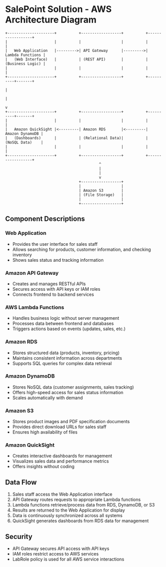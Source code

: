 # SalePoint Solution - AWS Architecture Diagram

```
+---------------------+          +------------------+          +------------------+
|                     |          |                  |          |                  |
|   Web Application   |--------->| API Gateway      |--------->| Lambda Functions |
|   (Web Interface)   |          | (REST API)       |          | (Business Logic) |
|                     |          |                  |          |                  |
+---------------------+          +------------------+          +----------+-------+
                                                                          |
                                                                          |
                                                                          v
+---------------------+          +------------------+          +----------+-------+
|                     |          |                  |          |                  |
|   Amazon QuickSight |<---------| Amazon RDS       |<---------| Amazon DynamoDB |
|   (Dashboards)      |          | (Relational Data)|          | (NoSQL Data)    |
|                     |          |                  |          |                  |
+---------------------+          +------------------+          +------------------+
                                          ^
                                          |
                                          |
                                          v
                                 +------------------+
                                 |                  |
                                 | Amazon S3        |
                                 | (File Storage)   |
                                 |                  |
                                 +------------------+
```

## Component Descriptions

### Web Application
- Provides the user interface for sales staff
- Allows searching for products, customer information, and checking inventory
- Shows sales status and tracking information

### Amazon API Gateway
- Creates and manages RESTful APIs
- Secures access with API keys or IAM roles
- Connects frontend to backend services

### AWS Lambda Functions
- Handles business logic without server management
- Processes data between frontend and databases
- Triggers actions based on events (updates, sales, etc.)

### Amazon RDS
- Stores structured data (products, inventory, pricing)
- Maintains consistent information across departments
- Supports SQL queries for complex data retrieval

### Amazon DynamoDB
- Stores NoSQL data (customer assignments, sales tracking)
- Offers high-speed access for sales status information
- Scales automatically with demand

### Amazon S3
- Stores product images and PDF specification documents
- Provides direct download URLs for sales staff
- Ensures high availability of files

### Amazon QuickSight
- Creates interactive dashboards for management
- Visualizes sales data and performance metrics
- Offers insights without coding

## Data Flow

1. Sales staff access the Web Application interface
2. API Gateway routes requests to appropriate Lambda functions
3. Lambda functions retrieve/process data from RDS, DynamoDB, or S3
4. Results are returned to the Web Application for display
5. Data is continuously synchronized across all systems
6. QuickSight generates dashboards from RDS data for management

## Security

- API Gateway secures API access with API keys
- IAM roles restrict access to AWS services
- LabRole policy is used for all AWS service interactions

